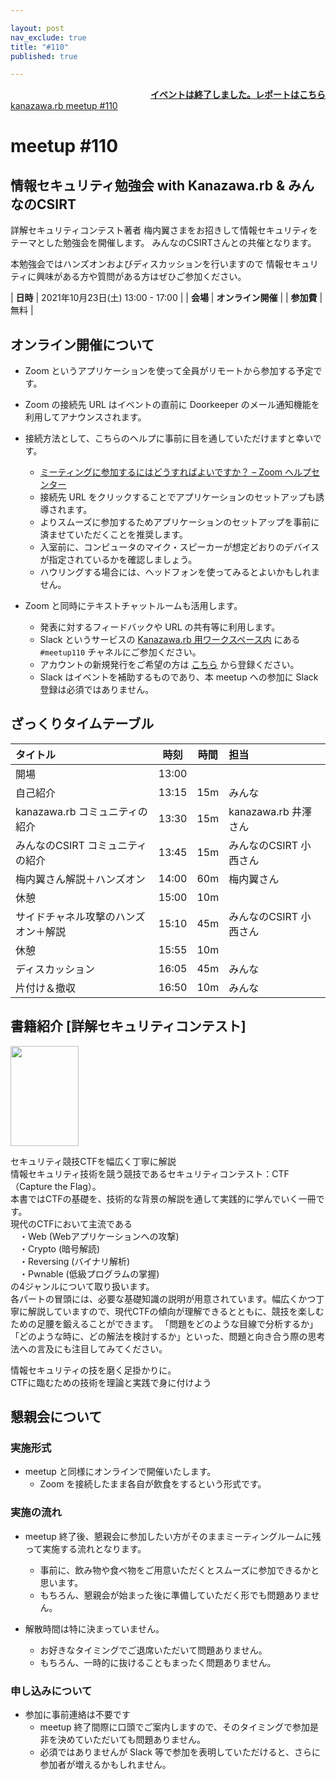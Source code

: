 ```yaml
---

layout: post
nav_exclude: true
title: "#110"
published: true

---
```


<div style="text-align: right;"><a href="./report"><strong>イベントは終了しました。レポートはこちら</strong></a></div>

<div class="doorkeeper-widget">
<a class="doorkeeper-registration-widget" href="https://kzrb.doorkeeper.jp/events/127617">kanazawa.rb meetup #110</a><script src="https://widgets.doorkeeper.jp/w/widget.js"></script>
</div>

# meetup #110

## 情報セキュリティ勉強会 with Kanazawa.rb & みんなのCSIRT

詳解セキュリティコンテスト著者 梅内翼さまをお招きして情報セキュリティをテーマとした勉強会を開催します。
みんなのCSIRTさんとの共催となります。

本勉強会ではハンズオンおよびディスカッションを行いますので
情報セキュリティに興味がある方や質問がある方はぜひご参加ください。

| **日時**   | 2021年10月23日(土) 13:00 - 17:00 |
| **会場**   | **オンライン開催** |
| **参加費** | 無料 |


## オンライン開催について

* Zoom というアプリケーションを使って全員がリモートから参加する予定です。
* Zoom の接続先 URL はイベントの直前に Doorkeeper のメール通知機能を利用してアナウンスされます。
* 接続方法として、こちらのヘルプに事前に目を通していただけますと幸いです。
    * [ミーティングに参加するにはどうすればよいですか？ – Zoom ヘルプセンター](https://support.zoom.us/hc/ja/articles/201362193-%E3%83%9F%E3%83%BC%E3%83%86%E3%82%A3%E3%83%B3%E3%82%B0%E3%81%AB%E5%8F%82%E5%8A%A0%E3%81%99%E3%82%8B%E3%81%AB%E3%81%AF%E3%81%A9%E3%81%86%E3%81%99%E3%82%8C%E3%81%B0%E3%82%88%E3%81%84%E3%81%A7%E3%81%99%E3%81%8B-)
    * 接続先 URL をクリックすることでアプリケーションのセットアップも誘導されます。
    * よりスムーズに参加するためアプリケーションのセットアップを事前に済ませていただくことを推奨します。
    * 入室前に、コンピュータのマイク・スピーカーが想定どおりのデバイスが指定されているかを確認しましょう。
    * ハウリングする場合には、ヘッドフォンを使ってみるとよいかもしれません。

* Zoom と同時にテキストチャットルームも活用します。
    * 発表に対するフィードバックや URL の共有等に利用します。
    * Slack というサービスの [Kanazawa.rb 用ワークスペース内](https://kzrb.slack.com/) にある `#meetup110` チャネルにご参加ください。
    * アカウントの新規発行をご希望の方は [こちら](https://kzrb-slackin.herokuapp.com/) から登録ください。
    * Slack はイベントを補助するものであり、本 meetup への参加に Slack 登録は必須ではありません。


## ざっくりタイムテーブル

| タイトル                          | 時刻  | 時間 | 担当                                                    |
|:----------------------------------|:-----:|:----:|:--------------------------------------------------------|
| 開場                              | 13:00 |      |                                                         |
| 自己紹介                           | 13:15 | 15m  | みんな                                                    | 
| kanazawa.rb コミュニティの紹介      | 13:30 | 15m  | kanazawa.rb 井澤さん                                       |  
| みんなのCSIRT コミュニティの紹介     | 13:45 | 15m  | みんなのCSIRT 小西さん                                      |
| 梅内翼さん解説＋ハンズオン           | 14:00 | 60m  | 梅内翼さん                                                 | 
| 休憩                             | 15:00 | 10m  |                                                           | 
| サイドチャネル攻撃のハンズオン＋解説  | 15:10 | 45m  | みんなのCSIRT 小西さん                                       |
| 休憩                             | 15:55 | 10m  |                                                          |
| ディスカッション                   | 16:05 | 45m  | みんな                                                     |
| 片付け＆撤収                      | 16:50 | 10m   | みんな                                                    |

## 書籍紹介 [詳解セキュリティコンテスト]

<div class="book-images">
  <a href="https://www.amazon.co.jp/gp/product/B094J7ZCJN/"><img src="https://images-na.ssl-images-amazon.com/images/I/51YSEjPKQdL._SL160_.jpg" height="160" width="109" alt="" title="" /></a>
</div>

セキュリティ競技CTFを幅広く丁寧に解説  
情報セキュリティ技術を競う競技であるセキュリティコンテスト：CTF（Capture the Flag）。  
本書ではCTFの基礎を、技術的な背景の解説を通して実践的に学んでいく一冊です。  
現代のCTFにおいて主流である  
　・Web (Webアプリケーションへの攻撃)  
　・Crypto (暗号解読)  
　・Reversing (バイナリ解析)  
　・Pwnable (低級プログラムの掌握)  
の4ジャンルについて取り扱います。  
各パートの冒頭には、必要な基礎知識の説明が用意されています。幅広くかつ丁寧に解説していますので、現代CTFの傾向が理解できるとともに、競技を楽しむための足腰を鍛えることができます。
「問題をどのような目線で分析するか」「どのような時に、どの解法を検討するか」といった、問題と向き合う際の思考法への言及にも注目してみてください。
  
情報セキュリティの技を磨く足掛かりに。  
CTFに臨むための技術を理論と実践で身に付けよう  

## 懇親会について

### 実施形式

* meetup と同様にオンラインで開催いたします。
  + Zoom を接続したまま各自が飲食をするという形式です。

### 実施の流れ

* meetup 終了後、懇親会に参加したい方がそのままミーティングルームに残って実施する流れとなります。
  + 事前に、飲み物や食べ物をご用意いただくとスムーズに参加できるかと思います。
  + もちろん、懇親会が始まった後に準備していただく形でも問題ありません。

* 解散時間は特に決まっていません。
  + お好きなタイミングでご退席いただいて問題ありません。
  + もちろん、一時的に抜けることもまったく問題ありません。

### 申し込みについて
* 参加に事前連絡は不要です
  + meetup 終了間際に口頭でご案内しますので、そのタイミングで参加是非を決めていただいても問題ありません。
  + 必須ではありませんが Slack 等で参加を表明していただけると、さらに参加者が増えるかもしれません。
